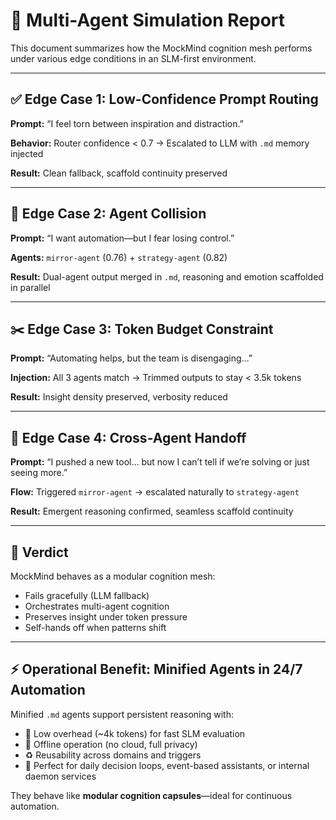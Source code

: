 # 🧪 Multi-Agent Simulation Report

This document summarizes how the MockMind cognition mesh performs under various edge conditions in an SLM-first environment.

---

## ✅ Edge Case 1: Low-Confidence Prompt Routing

**Prompt:** “I feel torn between inspiration and distraction.”

**Behavior:** Router confidence < 0.7 → Escalated to LLM with `.md` memory injected

**Result:** Clean fallback, scaffold continuity preserved

---

## 🔁 Edge Case 2: Agent Collision

**Prompt:** “I want automation—but I fear losing control.”

**Agents:** `mirror-agent` (0.76) + `strategy-agent` (0.82)

**Result:** Dual-agent output merged in `.md`, reasoning and emotion scaffolded in parallel

---

## ✂️ Edge Case 3: Token Budget Constraint

**Prompt:** “Automating helps, but the team is disengaging…”

**Injection:** All 3 agents match → Trimmed outputs to stay < 3.5k tokens

**Result:** Insight density preserved, verbosity reduced

---

## 🔄 Edge Case 4: Cross-Agent Handoff

**Prompt:** “I pushed a new tool… but now I can’t tell if we’re solving or just seeing more.”

**Flow:** Triggered `mirror-agent` → escalated naturally to `strategy-agent`

**Result:** Emergent reasoning confirmed, seamless scaffold continuity

---

## 🧠 Verdict

MockMind behaves as a modular cognition mesh:
- Fails gracefully (LLM fallback)  
- Orchestrates multi-agent cognition  
- Preserves insight under token pressure  
- Self-hands off when patterns shift

---

## ⚡ Operational Benefit: Minified Agents in 24/7 Automation

Minified `.md` agents support persistent reasoning with:

- 🧠 Low overhead (~4k tokens) for fast SLM evaluation  
- 🔌 Offline operation (no cloud, full privacy)  
- ♻️ Reusability across domains and triggers  
- 🔁 Perfect for daily decision loops, event-based assistants, or internal daemon services

They behave like **modular cognition capsules**—ideal for continuous automation.

